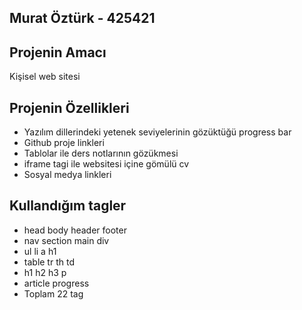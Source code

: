 ## Murat Öztürk - 425421

## Projenin Amacı
Kişisel web sitesi

## Projenin Özellikleri

* Yazılım dillerindeki yetenek seviyelerinin gözüktüğü progress bar
* Github proje linkleri
* Tablolar ile ders notlarının gözükmesi
* iframe tagi ile websitesi içine gömülü cv
* Sosyal medya linkleri

## Kullandığım tagler
* head body header footer
* nav section main div
* ul li a h1
* table tr th td 
* h1 h2 h3 p 
* article progress
* Toplam 22 tag
